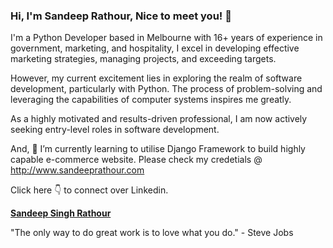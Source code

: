 ### Hi, I'm Sandeep Rathour, Nice to meet you! 👋
I'm a Python Developer based in Melbourne with 16+ years of experience in government, marketing, and hospitality, I excel in developing effective marketing strategies, managing projects, and exceeding targets.

However, my current excitement lies in exploring the realm of software development, particularly with Python. The process of problem-solving and leveraging the capabilities of computer systems inspires me greatly.

As a highly motivated and results-driven professional, I am now actively seeking entry-level roles in software development.

And, 🌱 I’m currently learning to utilise Django Framework to build highly capable e-commerce website. Please check my credetials @ http://www.sandeeprathour.com 

Click here 👇 to connect over Linkedin.<div class="badge-base LI-profile-badge" data-locale="en_US" data-size="large" data-theme="dark" data-type="VERTICAL" data-vanity="sandeepsinghrathour" data-version="v1"><a class="badge-base__link LI-simple-link" href="https://au.linkedin.com/in/sandeepsinghrathour?trk=profile-badge"><b>Sandeep Singh Rathour</b></a></div>
              

"The only way to do great work is to love what you do." - Steve Jobs

              

<!--
**deep-rathour/deep-rathour** is a ✨ _special_ ✨ repository because its `README.md` (this file) appears on your GitHub profile.
<script src="https://platform.linkedin.com/badges/js/profile.js" async defer type="text/javascript"></script>

<div data-iframe-width="150" data-iframe-height="270" data-share-badge-id="d1701881-0cdc-4bb2-a89f-30651a7803f3" data-share-badge-host="https://www.credly.com"></div><script type="text/javascript" async src="//cdn.credly.com/assets/utilities/embed.js"></script>
Here are some ideas to get you started:

- 🔭 I’m currently working on ...
- 🌱 I’m currently learning ...
- 👯 I’m looking to collaborate on ...
- 🤔 I’m looking for help with ...
- 💬 Ask me about ...

- 😄 Pronouns: ...
- ⚡ Fun fact: ...
-->
